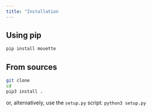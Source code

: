 ```yaml
---
title: "Installation
---
```


## Using pip

```bash
pip install mouette
```

## From sources

```bash
git clone 
cd 
pip3 install .
```

or, alternatively, use the `setup.py` script: `python3 setup.py`